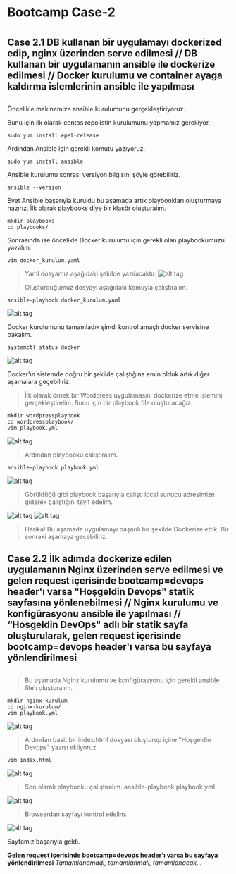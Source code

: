 # Bootcamp Case-2 <h1>


## Case 2.1 DB kullanan bir uygulamayı dockerized edip, nginx üzerinden serve edilmesi //  DB kullanan bir uygulamanın ansible ile dockerize edilmesi // Docker kurulumu ve container ayaga kaldırma islemlerinin ansible ile yapılması <h2>

Öncelikle makinemize ansible kurulumunu gerçekleştiriyoruz.

Bunu için ilk olarak centos repolistin kurulumunu yapmamız gerekiyor.

    sudo yum install epel-release

Ardından Ansible için gerekli komutu yazıyoruz.

    sudo yum install ansible

Ansible kurulumu sonrası versiyon bilgisini şöyle görebiliriz.

    ansible --version

Evet Ansible başarıyla kuruldu bu aşamada artık playbookları oluşturmaya hazırız.
İlk olarak playbooks diye bir klasör oluşturalım.

    mkdir playbooks
    cd playbooks/

Sonrasında ise öncelikle Docker kurulumu için gerekli olan playbookumuzu yazalım.

    vim docker_kurulum.yaml
>Yaml dosyamız aşağıdaki şekilde yazılacaktır.
![alt tag](https://cloudflare-ipfs.com/ipfs/QmbmmP6scbuuSw4jKZQG2qBdNVogNKctoYvMSQJknXK1xq)


>Oluşturduğumuz dosyayı aşağıdaki komuyla çalıştıralım.

    ansible-playbook docker_kurulum.yaml
![alt tag](https://cloudflare-ipfs.com/ipfs/QmdQnxWiYG5i68xyhRVp4E2x5yG3LPRsajbaZiUyo9q2Yo)

Docker kurulumunu tamamladık şimdi kontrol amaçlı docker servisine bakalım.

    systemctl status docker

![alt tag](https://cloudflare-ipfs.com/ipfs/QmcvTaVMZXZdxmP4Usu2SE3J1uRfz4df6RdFbQRSDBkbKi)


Docker'ın sistemde doğru bir şekilde çalıştığına emin olduk artık diğer aşamalara geçebiliriz.

>İlk olarak örnek bir Wordpress uygulamasını dockerize etme işlemini gerçekleştirelim. Bunu için bir playbook file oluşturacağız.

    mkdir wordpressplaybook
    cd wordpressplaybook/
    vim playbook.yml

![alt tag](https://cloudflare-ipfs.com/ipfs/Qmekz24HKYKKDwh2DN8Bg9axxNC21vntoVvrFBbrgbtGuv)

>Ardından playbooku çalıştıralım.

    ansible-playbook playbook.yml

![alt tag](https://cloudflare-ipfs.com/ipfs/QmZhiDtCPbjgDfuTp6Ee65XULa1m3cU8UyjD5wY8wyNjV4)

> Görüldüğü gibi playbook başarıyla çalıştı local sunucu adresimize giderek çalıştığını teyit edelim.

![alt tag](https://cloudflare-ipfs.com/ipfs/QmZoQ212yWnEUcoVrWYwxHTs3YDLoqHMtmhTagh6BfzQ4M)
![alt tag](https://cloudflare-ipfs.com/ipfs/QmWKd2eTwiQqEti4Wfy9x8Sa48Nps5ErNVTT3wsMuwM4au)

> Harika! Bu aşamada uygulamayı başarılı bir şekilde Dockerize ettik. Bir sonraki aşamaya geçebiliriz.

## Case 2.2 İlk adımda dockerize edilen uygulamanın Nginx üzerinden serve edilmesi ve gelen request içerisinde bootcamp=devops header'ı varsa "Hoşgeldin Devops" statik sayfasına yönlenebilmesi // Nginx kurulumu ve konfigürasyonu ansible ile yapılması  // “Hosgeldin DevOps" adlı bir statik sayfa oluşturularak, gelen request içerisinde bootcamp=devops header'ı varsa bu sayfaya yönlendirilmesi  <h2>

> Bu aşamada Nginx kurulumu ve konfigürasyonu için gerekli ansible file'ı oluşturalım.

    mkdir nginx-kurulum
    cd nginx-kurulum/
    vim playbook.yml

![alt tag](https://cloudflare-ipfs.com/ipfs/QmX6NbpP3Tcyx33wxdovs69zpcGwxyeQGv7JU91iyferC4)

> Ardından basit bir index.html dosyası oluşturup içine "Hoşgeldin Devops" yazısı ekliyoruz.

    vim index.html

![alt tag](https://cloudflare-ipfs.com/ipfs/QmSAvDXV2su3jeyxE1JZw3fYGbz3bTKu9bcmjB2uxMVZ2Y)

> Son olarak playbooku çalıştıralım.
    ansible-playbook playbook.yml

![alt tag](https://cloudflare-ipfs.com/ipfs/QmZEmkUXE4zrSEsJzaYAztT3zLmZ2DDoLnk3rfuVasYJJd)

> Browserdan sayfayı kontrol edelim. 

![alt tag](https://cloudflare-ipfs.com/ipfs/QmRd9V7m5s8H2jeMcnucnVJEcNgGksQkbqQdYiD9BnCEdJ)

Sayfamız başarıyla geldi.

**Gelen request içerisinde bootcamp=devops header'ı varsa bu sayfaya yönlendirilmesi**
_Tamamlanamadı, tamamlanmalı, tamamlanacak..._
